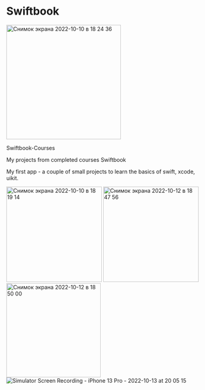 # Swiftbook

<img width="300" alt="Снимок экрана 2022-10-10 в 18 24 36" src="https://user-images.githubusercontent.com/110721351/194865761-429f7b86-4518-4518-8685-7dab964d5873.png">

Swiftbook-Courses

My projects from completed courses Swiftbook

My first app - a couple of small projects to learn the basics of swift, xcode, uikit.

<img width="250" alt="Снимок экрана 2022-10-10 в 18 19 14" src="https://user-images.githubusercontent.com/110721351/194864927-c25c3168-741d-4697-8941-96e7f8d53736.png"> <img width="250" alt="Снимок экрана 2022-10-12 в 18 47 56" src="https://user-images.githubusercontent.com/110721351/195346533-801ef758-4b59-4277-b591-a0ab5d958e3c.png">
<img width="247" alt="Снимок экрана 2022-10-12 в 18 50 00" src="https://user-images.githubusercontent.com/110721351/195346929-587eea20-747b-4e83-871e-ff4bc9cfc33e.png">
![Simulator Screen Recording - iPhone 13 Pro - 2022-10-13 at 20 05 15](https://user-images.githubusercontent.com/110721351/195848710-8ff55b0b-a228-4a26-8386-8668bfa9c878.gif)

